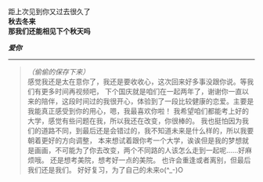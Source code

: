 距上次见到你又过去很久了  
**秋去冬来**  
**那我们还能相见下个秋天吗**
  
***爱你***

---

> *（偷偷的保存下来）*  
> 感觉我还是太在意你了，我还是要收收心，这次回来好多事没跟你说。等我们有更多时间再视频吧，
下个国庆就是咱们在一起两年了，谢谢你一直以来的陪伴，这段时间过的我很开心，体验到了一段比较健康的恋爱。主要是我能真正感受到你的用心，嗯，我最喜欢你啦！
我希望咱们都能考上好的大学，感觉有些问题在我，所以我还在改变，你很棒的。 
我也挺怕因为我们的道路不同，到最后还是会错过的，我不知道未来是什么样的，所以我要朝着更好的方向调整，
本来想试着跟你考一个大学，诶诶但是我的梦想就是画画，不可能为了你去改变，两个不同路的人该怎么走到一起呢……好麻烦哦。 还是想考美院，想考好一点的美院。
也许会重逢或者离别，但最后我们还是我们。 好好复习，为了自己的未来o(^_-)O

